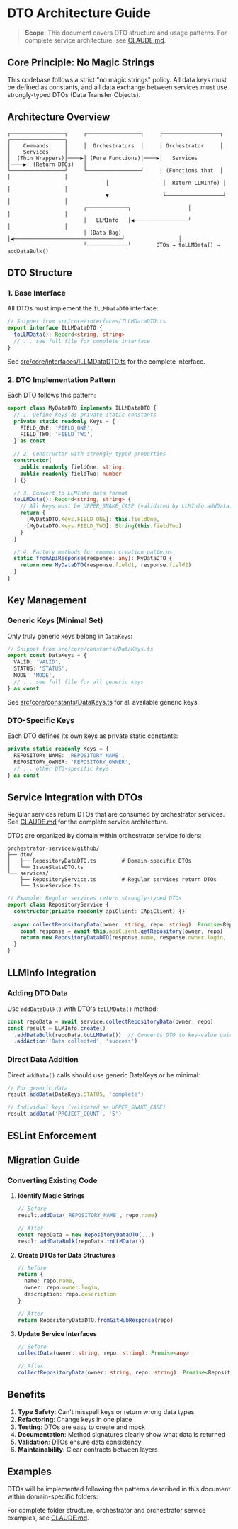 # DTO Architecture Guide

> **Scope**: This document covers DTO structure and usage patterns. For complete service architecture, see [CLAUDE.md](../CLAUDE.md).

## Core Principle: No Magic Strings

This codebase follows a strict "no magic strings" policy. All data keys must be defined as constants, and all data exchange between services must use strongly-typed DTOs (Data Transfer Objects).

## Architecture Overview

```
┌─────────────────┐     ┌─────────────────┐     ┌──────────────────┐     ┌─────────────────┐
│    Commands     │     │  Orchestrators  │     │ Orchestrator     │     │    Services     │
│  (Thin Wrappers)│────▶│ (Pure Functions)│────▶│   Services       │────▶│ (Return DTOs)   │
└─────────────────┘     └─────────────────┘     │ (Functions that  │     │                 │
                               │                 │  Return LLMInfo) │     │                 │
                               ▼                 └──────────────────┘     │                 │
                        ┌─────────────┐                  │                │                 │
                        │   LLMInfo   │◀─────────────────┘                │                 │
                        │ (Data Bag)  │◀──────────────────────────────────┘                 │
                        └─────────────┘        DTOs → toLLMData() → addDataBulk()
```

## DTO Structure

### 1. Base Interface

All DTOs must implement the `ILLMDataDTO` interface:

```typescript
// Snippet from src/core/interfaces/ILLMDataDTO.ts
export interface ILLMDataDTO {
  toLLMData(): Record<string, string>
  // ... see full file for complete interface
}
```

See [src/core/interfaces/ILLMDataDTO.ts](../src/core/interfaces/ILLMDataDTO.ts) for the complete interface.

### 2. DTO Implementation Pattern

Each DTO follows this pattern:

```typescript
export class MyDataDTO implements ILLMDataDTO {
  // 1. Define keys as private static constants
  private static readonly Keys = {
    FIELD_ONE: 'FIELD_ONE',
    FIELD_TWO: 'FIELD_TWO',
  } as const

  // 2. Constructor with strongly-typed properties
  constructor(
    public readonly fieldOne: string,
    public readonly fieldTwo: number
  ) {}

  // 3. Convert to LLMInfo data format
  toLLMData(): Record<string, string> {
    // All keys must be UPPER_SNAKE_CASE (validated by LLMInfo.addData)
    return {
      [MyDataDTO.Keys.FIELD_ONE]: this.fieldOne,
      [MyDataDTO.Keys.FIELD_TWO]: String(this.fieldTwo)
    }
  }

  // 4. Factory methods for common creation patterns
  static fromApiResponse(response: any): MyDataDTO {
    return new MyDataDTO(response.field1, response.field2)
  }
}
```

## Key Management

### Generic Keys (Minimal Set)

Only truly generic keys belong in `DataKeys`:

```typescript
// Snippet from src/core/constants/DataKeys.ts
export const DataKeys = {
  VALID: 'VALID',
  STATUS: 'STATUS',
  MODE: 'MODE',
  // ... see full file for all generic keys
} as const
```

See [src/core/constants/DataKeys.ts](../src/core/constants/DataKeys.ts) for all available generic keys.

### DTO-Specific Keys

Each DTO defines its own keys as private static constants:

```typescript
private static readonly Keys = {
  REPOSITORY_NAME: 'REPOSITORY_NAME',
  REPOSITORY_OWNER: 'REPOSITORY_OWNER',
  // ... other DTO-specific keys
} as const
```

## Service Integration with DTOs

Regular services return DTOs that are consumed by orchestrator services. See [CLAUDE.md](../CLAUDE.md) for the complete service architecture.

DTOs are organized by domain within orchestrator service folders:

```
orchestrator-services/github/
├── dto/
│   ├── RepositoryDataDTO.ts        # Domain-specific DTOs
│   └── IssueStatsDTO.ts
└── services/
    ├── RepositoryService.ts        # Regular services return DTOs
    └── IssueService.ts
```

```typescript
// Example: Regular services return strongly-typed DTOs
export class RepositoryService {
  constructor(private readonly apiClient: IApiClient) {}
  
  async collectRepositoryData(owner: string, repo: string): Promise<RepositoryDataDTO> {
    const response = await this.apiClient.getRepository(owner, repo)
    return new RepositoryDataDTO(response.name, response.owner.login, ...)
  }
}
```

## LLMInfo Integration

### Adding DTO Data

Use `addDataBulk()` with DTO's `toLLMData()` method:

```typescript
const repoData = await service.collectRepositoryData(owner, repo)
const result = LLMInfo.create()
  .addDataBulk(repoData.toLLMData())  // Converts DTO to key-value pairs
  .addAction('Data collected', 'success')
```

### Direct Data Addition

Direct `addData()` calls should use generic DataKeys or be minimal:

```typescript
// For generic data
result.addData(DataKeys.STATUS, 'complete')

// Individual keys (validated as UPPER_SNAKE_CASE)
result.addData('PROJECT_COUNT', '5')
```


## ESLint Enforcement

<!-- TODO: Implement custom ESLint rules to enforce this architecture:
1. **no-magic-strings-in-dto**: DTOs must use const keys in `toLLMData()`
2. **prefer-dto-bulk-data**: Warn when using individual `addData()` calls instead of `addDataBulk(dto.toLLMData())`
3. **require-explicit-return-types**: All methods must declare return types
4. **dto-must-implement-interface**: DTOs must implement `ILLMDataDTO`
-->

## Migration Guide

### Converting Existing Code

1. **Identify Magic Strings**
   ```typescript
   // Before
   result.addData('REPOSITORY_NAME', repo.name)
   
   // After  
   const repoData = new RepositoryDataDTO(...)
   result.addDataBulk(repoData.toLLMData())
   ```

2. **Create DTOs for Data Structures**
   ```typescript
   // Before
   return {
     name: repo.name,
     owner: repo.owner.login,
     description: repo.description
   }
   
   // After
   return RepositoryDataDTO.fromGitHubResponse(repo)
   ```

3. **Update Service Interfaces**
   ```typescript
   // Before
   collectData(owner: string, repo: string): Promise<any>
   
   // After
   collectRepositoryData(owner: string, repo: string): Promise<RepositoryDataDTO>
   ```

## Benefits

1. **Type Safety**: Can't misspell keys or return wrong data types
2. **Refactoring**: Change keys in one place
3. **Testing**: DTOs are easy to create and mock
4. **Documentation**: Method signatures clearly show what data is returned
5. **Validation**: DTOs ensure data consistency
6. **Maintainability**: Clear contracts between layers

## Examples

DTOs will be implemented following the patterns described in this document within domain-specific folders:

<!-- TODO: Add references to real DTO implementations once they exist:
- orchestrator-services/github/dto/RepositoryDataDTO.ts - Basic DTO structure
- orchestrator-services/github/services/RepositoryService.ts - Service returning DTOs
-->

For complete folder structure, orchestrator and orchestrator service examples, see [CLAUDE.md](../CLAUDE.md).